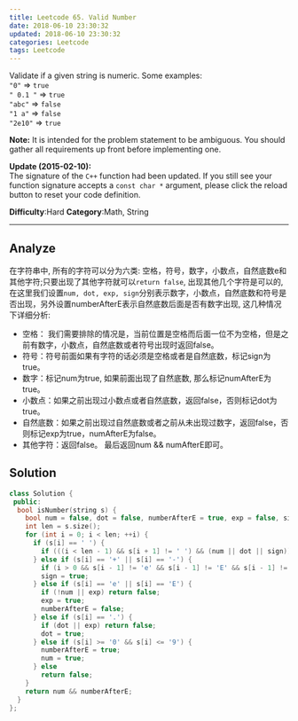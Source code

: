```yaml
---
title: Leetcode 65. Valid Number
date: 2018-06-10 23:30:32
updated: 2018-06-10 23:30:32
categories: Leetcode
tags: Leetcode
---
```


﻿Validate if a given string is numeric.
Some examples:  
`"0"`  =>  `true`  
`" 0.1 "`  =>  `true`  
`"abc"`  =>  `false`  
`"1 a"`  =>  `false`  
`"2e10"`  =>  `true`

**Note:**  It is intended for the problem statement to be ambiguous. You should gather all requirements up front before implementing one.

**Update (2015-02-10):**  
The signature of the  `C++`  function had been updated. If you still see your function signature accepts a  `const char *`  argument, please click the reload button to reset your code definition.

**Difficulty**:Hard
**Category**:Math, String
<!--more-->
*****

## Analyze

在字符串中, 所有的字符可以分为六类: 空格，符号，数字，小数点，自然底数e和其他字符;只要出现了其他字符就可以`return false`, 出现其他几个字符是可以的, 在这里我们设置`num, dot, exp, sign`分别表示数字，小数点，自然底数和符号是否出现，另外设置numberAfterE表示自然底数后面是否有数字出现, 这几种情况下详细分析:
- 空格： 我们需要排除的情况是，当前位置是空格而后面一位不为空格，但是之前有数字，小数点，自然底数或者符号出现时返回false。
- 符号：符号前面如果有字符的话必须是空格或者是自然底数，标记sign为true。
- 数字：标记num为true, 如果前面出现了自然底数, 那么标记numAfterE为true。
- 小数点：如果之前出现过小数点或者自然底数，返回false，否则标记dot为true。
- 自然底数：如果之前出现过自然底数或者之前从未出现过数字，返回false，否则标记exp为true，numAfterE为false。
- 其他字符：返回false。
最后返回num && numAfterE即可。

## Solution

```cpp
class Solution {
 public:
  bool isNumber(string s) {
    bool num = false, dot = false, numberAfterE = true, exp = false, sign = false;
    int len = s.size();
    for (int i = 0; i < len; ++i) {
      if (s[i] == ' ') {
        if (((i < len - 1) && s[i + 1] != ' ') && (num || dot || sign)) return false;
      } else if (s[i] == '+' || s[i] == '-') {
        if (i > 0 && s[i - 1] != 'e' && s[i - 1] != 'E' && s[i - 1] != ' ') return false;
        sign = true;
      } else if (s[i] == 'e' || s[i] == 'E') {
        if (!num || exp) return false;
        exp = true;
        numberAfterE = false;
      } else if (s[i] == '.') {
        if (dot || exp) return false;
        dot = true;
      } else if (s[i] >= '0' && s[i] <= '9') {
        numberAfterE = true;
        num = true;
      } else
        return false;
    }
    return num && numberAfterE;
  }
};
```
